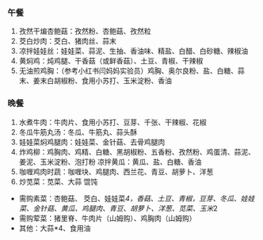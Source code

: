 ### 午餐
1. 孜然干煸杏鲍菇：孜然粉、杏鲍菇、孜然粒
2. 茭白炒肉：茭白、猪肉丝、蒜末
3. 凉拌娃娃丝：娃娃菜、蒜泥、生抽、香油味、精盐、白醋、白砂糖、辣椒油
4. 黄焖鸡：炖鸡腿、干香菇（或鲜香菇）、土豆、青椒、干辣椒
5. 无油煎鸡胸：（参考小红书闫妈妈实验员）鸡胸、奥尔良粉、盐、白糖、蒜末、姜末白胡椒粉、食用小苏打、玉米淀粉、香油


### 晚餐
1. 水煮牛肉：牛肉片、食用小苏打、豆芽、千张、干辣椒、花椒
2. 冬瓜牛筋丸汤：冬瓜、牛筋丸、蒜头酥
3. 娃娃菜焖鸡腿肉：娃娃菜、金针菇、去骨鸡腿肉
4. 炸鸡柳：鸡胸肉、鸡精、白糖、黑胡椒粉、五香粉、孜然粉、鸡蛋清、蒜泥、姜泥、玉米淀粉、泡打粉
  凉拌黄瓜：黄瓜、盐、白糖、香油
5. 咖喱鸡肉时蔬：咖喱块、鸡腿肉、西兰花、青豆、胡萝卜、洋葱
6. 炒苋菜：苋菜、大蒜
  馄饨


* 需购素菜：杏鲍菇、 茭白、娃娃菜*4，香菇、土豆、青椒，豆芽、冬瓜、娃娃菜、金针菇、黄瓜、鸡腿肉、青豆、胡萝卜、洋葱、苋菜、玉米*2
* 需购荤菜：猪里脊、牛肉片（山姆购）、鸡胸肉（山姆购）
* 其他：大蒜*4、食用油

